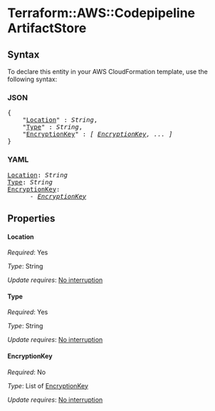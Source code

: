 # Terraform::AWS::Codepipeline ArtifactStore

## Syntax

To declare this entity in your AWS CloudFormation template, use the following syntax:

### JSON

<pre>
{
    "<a href="#location" title="Location">Location</a>" : <i>String</i>,
    "<a href="#type" title="Type">Type</a>" : <i>String</i>,
    "<a href="#encryptionkey" title="EncryptionKey">EncryptionKey</a>" : <i>[ <a href="artifactstore-encryptionkey.md">EncryptionKey</a>, ... ]</i>
}
</pre>

### YAML

<pre>
<a href="#location" title="Location">Location</a>: <i>String</i>
<a href="#type" title="Type">Type</a>: <i>String</i>
<a href="#encryptionkey" title="EncryptionKey">EncryptionKey</a>: <i>
      - <a href="artifactstore-encryptionkey.md">EncryptionKey</a></i>
</pre>

## Properties

#### Location

_Required_: Yes

_Type_: String

_Update requires_: [No interruption](https://docs.aws.amazon.com/AWSCloudFormation/latest/UserGuide/using-cfn-updating-stacks-update-behaviors.html#update-no-interrupt)

#### Type

_Required_: Yes

_Type_: String

_Update requires_: [No interruption](https://docs.aws.amazon.com/AWSCloudFormation/latest/UserGuide/using-cfn-updating-stacks-update-behaviors.html#update-no-interrupt)

#### EncryptionKey

_Required_: No

_Type_: List of <a href="artifactstore-encryptionkey.md">EncryptionKey</a>

_Update requires_: [No interruption](https://docs.aws.amazon.com/AWSCloudFormation/latest/UserGuide/using-cfn-updating-stacks-update-behaviors.html#update-no-interrupt)

